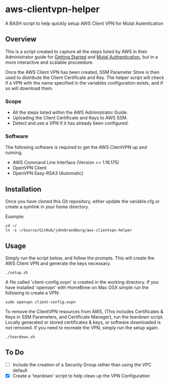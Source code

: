 # aws-clientvpn-helper
A BASH script to help quickly setup AWS Client VPN for Mutal Autentication

## Overview
This is a script created to capture all the steps listed by AWS in their Administrator guide for [Getting Started](https://docs.aws.amazon.com/vpn/latest/clientvpn-admin/cvpn-getting-started.html) and [Mutal Authentication](https://docs.aws.amazon.com/vpn/latest/clientvpn-admin/authentication-authrization.html#mutual), but in a more interactive and scalable proceedure.

Once the AWS Client VPN has been created, SSM Parameter Store is then used to distribute the Client Certificate and Key.  The helper script will check if a VPN with the name specified in the variables configuration exists, and if so will download them.

### Scope
* All the steps listed within the AWS Administrator Guide.
* Uploading the Client Certificate and Keys to AWS SSM.
* Detect and use a VPN if it has already been configured.

### Software
The following software is required to get the AWS ClientVPN up and running.

* AWS Command Line Interface (Version >= 1.16.175)
* OpenVPN Client
* OpenVPN Easy-RSA3 (Automatic)

## Installation

Once you have cloned this Git repository, either update the variable.cfg or create a symlink in your home directory.

Example:
```shell
cd ~/
ln -s ~/Source/GitHub/johnbrandborg/aws-clientvpn-helper
```

## Usage

Simply run the script below, and follow the prompts.  This will create the AWS Client VPN and generate the keys necessary.

```shell
./setup.sh
```

A file called 'client-config.ovpn' is created in the working directory.  If you have installed 'openvpn' with HomeBrew on Mac OSX simple run the following to create a VPN:

```shell
sudo openvpn client-config.ovpn
```

To remove the ClientVPN resources from AWS, (This includes Certificates & Keys in SSM Parameters, and Certificate Manager), run the teardown script.  Locally generated or stored certificates & keys, or software downloaded is not removed.  If you need to recreate the VPN, simply run the setup again.

```shell
./teardown.sh
```

## To Do
- [ ] Include the creation of a Security Group rather than using the VPC default
- [X] Create a 'teardown' script to help clean up the VPN Configuration